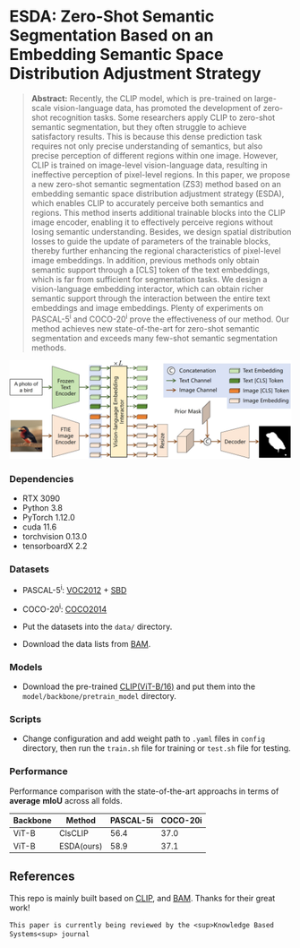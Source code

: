 
# ESDA: Zero-Shot Semantic Segmentation Based on an Embedding Semantic Space Distribution Adjustment Strategy

> **Abstract:** Recently, the CLIP model, which is pre-trained on large-scale vision-language data, has promoted the development of zero-shot recognition tasks. Some researchers apply CLIP to zero-shot semantic segmentation, but they often struggle to achieve satisfactory results. This is because this dense prediction task requires not only precise understanding of semantics, but also precise perception of different regions within one image. However, CLIP is trained on image-level vision-language data, resulting in ineffective perception of pixel-level regions. In this paper, we propose a new zero-shot semantic segmentation (ZS3) method based on an embedding semantic space distribution adjustment strategy (ESDA), which enables CLIP to accurately perceive both semantics and regions. This method inserts additional trainable blocks into the CLIP image encoder, enabling it to effectively perceive regions without losing semantic understanding. Besides, we design spatial distribution losses to guide the update of parameters of the trainable blocks, thereby further enhancing the regional characteristics of pixel-level image embeddings. In addition, previous methods only obtain semantic support through a [CLS] token of the text embeddings, which is far from sufficient for segmentation tasks. We design a vision-language embedding interactor, which can obtain richer semantic support through the interaction between the entire text embeddings and image embeddings. Plenty of experiments on PASCAL-5<sup>i</sup> and COCO-20<sup>i</sup> prove the effectiveness of our method. Our method achieves new state-of-the-art for zero-shot semantic segmentation and exceeds many few-shot semantic segmentation methods.

<p align="middle">
  <img src="figure/main.png">
</p>

### Dependencies

- RTX 3090
- Python 3.8
- PyTorch 1.12.0
- cuda 11.6
- torchvision 0.13.0
- tensorboardX 2.2


### Datasets

- PASCAL-5<sup>i</sup>:  [VOC2012](http://host.robots.ox.ac.uk/pascal/VOC/voc2012/) + [SBD](http://home.bharathh.info/pubs/codes/SBD/download.html)

- COCO-20<sup>i</sup>:  [COCO2014](https://cocodataset.org/#download)
- Put the datasets into the `data/` directory.
- Download the data lists from [BAM](https://github.com/chunbolang/BAM).

### Models

- Download the pre-trained [CLIP(ViT-B/16)](https://openaipublic.azureedge.net/clip/models/5806e77cd80f8b59890b7e101eabd078d9fb84e6937f9e85e4ecb61988df416f/ViT-B-16.pt) and put them into the `model/backbone/pretrain_model` directory.


### Scripts

- Change configuration and add weight path to `.yaml` files in `config` directory, then run the `train.sh` file for training or `test.sh` file for testing.

### Performance

Performance comparison with the state-of-the-art approachs in terms of **average** **mIoU** across all folds. 


   | Backbone  | Method       | PASCAL-5i               | COCO-20i                 |
   | --------  | ------------ | ------------------------| ------------------------ |
   | ViT-B     | ClsCLIP      | 56.4                    | 37.0                     |
   | ViT-B     | ESDA(ours)   | 58.9                    | 37.1                     |


   




## References

This repo is mainly built based on [CLIP](https://github.com/openai/CLIP), and [BAM](https://github.com/chunbolang/BAM). Thanks for their great work!

````
This paper is currently being reviewed by the <sup>Knowledge Based Systems<sup> journal
